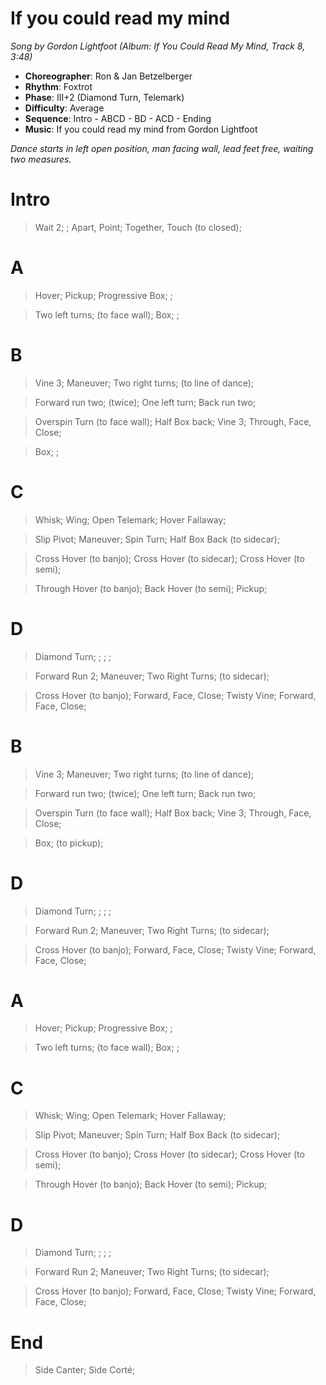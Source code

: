# If you could read my mind
*Song by Gordon Lightfoot (Album: If You Could Read My Mind, Track 8, 3:48)*


* **Choreographer**: Ron & Jan Betzelberger
* **Rhythm**: Foxtrot
* **Phase**: III+2 (Diamond Turn, Telemark)
* **Difficulty**: Average
* **Sequence**: Intro - ABCD - BD - ACD - Ending
* **Music**: If you could read my mind from Gordon Lightfoot

*Dance starts in left open position, man facing wall, lead feet free, waiting two measures.*

# Intro

> Wait 2; ; Apart, Point; Together, Touch (to closed);

# A

> Hover; Pickup; Progressive Box; ;

> Two left turns; (to face wall); Box; ;

# B

> Vine 3; Maneuver; Two right turns; (to line of dance);

> Forward run two; (twice); One left turn; Back run two;

> Overspin Turn (to face wall); Half Box back; Vine 3; Through, Face, Close;

> Box; ;

# C

> Whisk; Wing; Open Telemark; Hover Fallaway;

> Slip Pivot; Maneuver; Spin Turn; Half Box Back (to sidecar);

> Cross Hover (to banjo); Cross Hover (to sidecar); Cross Hover (to semi);

> Through Hover (to banjo); Back Hover (to semi); Pickup;

# D

> Diamond Turn; ; ; ;

> Forward Run 2; Maneuver; Two Right Turns; (to sidecar);

> Cross Hover (to banjo); Forward, Face, Close; Twisty Vine; Forward, Face, Close;

# B

> Vine 3; Maneuver; Two right turns; (to line of dance);

> Forward run two; (twice); One left turn; Back run two;

> Overspin Turn (to face wall); Half Box back; Vine 3; Through, Face, Close;

> Box; (to pickup);

# D

> Diamond Turn; ; ; ;

> Forward Run 2; Maneuver; Two Right Turns; (to sidecar);

> Cross Hover (to banjo); Forward, Face, Close; Twisty Vine; Forward, Face, Close;

# A

> Hover; Pickup; Progressive Box; ;

> Two left turns; (to face wall); Box; ;

# C

> Whisk; Wing; Open Telemark; Hover Fallaway;

> Slip Pivot; Maneuver; Spin Turn; Half Box Back (to sidecar);

> Cross Hover (to banjo); Cross Hover (to sidecar); Cross Hover (to semi);

> Through Hover (to banjo); Back Hover (to semi); Pickup;

# D

> Diamond Turn; ; ; ;

> Forward Run 2; Maneuver; Two Right Turns; (to sidecar);

> Cross Hover (to banjo); Forward, Face, Close; Twisty Vine; Forward, Face, Close;

# End

> Side Canter; Side Corté;
